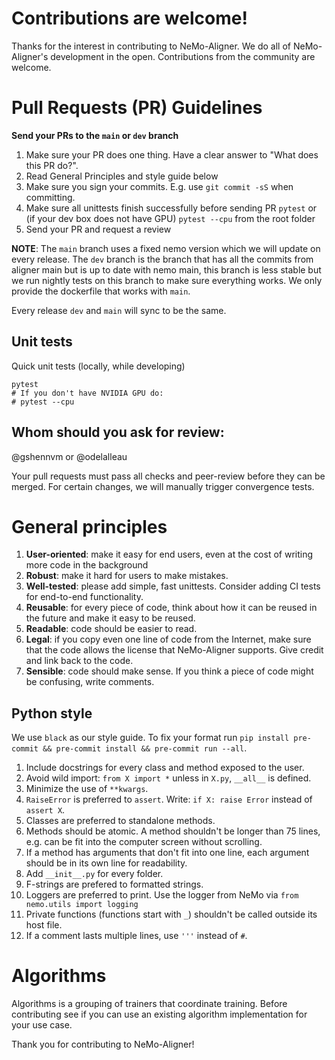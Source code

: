 # Contributions are welcome!

Thanks for the interest in contributing to NeMo-Aligner. We do all of NeMo-Aligner's development in the open. Contributions from the community are welcome.

# Pull Requests (PR) Guidelines

**Send your PRs to the `main` or `dev` branch**

1) Make sure your PR does one thing. Have a clear answer to "What does this PR do?".
2) Read General Principles and style guide below
3) Make sure you sign your commits. E.g. use ``git commit -sS`` when committing.
4) Make sure all unittests finish successfully before sending PR ``pytest`` or (if your dev box does not have GPU) ``pytest --cpu`` from the root folder
5) Send your PR and request a review

**NOTE**: The `main` branch uses a fixed nemo version which we will update on every release. The `dev` branch is the branch that has all the commits from aligner main but is up to date with nemo main, this branch is less stable but we run nightly tests on this branch to make sure everything works. We only provide the dockerfile that works with `main`.

Every release `dev` and `main` will sync to be the same.

## Unit tests
Quick unit tests (locally, while developing)
```
pytest
# If you don't have NVIDIA GPU do:
# pytest --cpu
```

## Whom should you ask for review:

@gshennvm or @odelalleau

Your pull requests must pass all checks and peer-review before they can be merged. For certain changes, we will manually trigger convergence tests.

# General principles
1. **User-oriented**: make it easy for end users, even at the cost of writing more code in the background
1. **Robust**: make it hard for users to make mistakes.
1. **Well-tested**: please add simple, fast unittests. Consider adding CI tests for end-to-end functionality.
1. **Reusable**: for every piece of code, think about how it can be reused in the future and make it easy to be reused.
1. **Readable**: code should be easier to read.
1. **Legal**: if you copy even one line of code from the Internet, make sure that the code allows the license that NeMo-Aligner supports. Give credit and link back to the code.
1. **Sensible**: code should make sense. If you think a piece of code might be confusing, write comments.

## Python style
We use ``black`` as our style guide. To fix your format run `pip install pre-commit && pre-commit install && pre-commit run --all`.

1. Include docstrings for every class and method exposed to the user.
1. Avoid wild import: ``from X import *`` unless in ``X.py``, ``__all__`` is defined.
1. Minimize the use of ``**kwargs``.
1. ``RaiseError`` is preferred to ``assert``. Write: ```if X: raise Error``` instead of ```assert X```.
1. Classes are preferred to standalone methods.
1. Methods should be atomic. A method shouldn't be longer than 75 lines, e.g. can be fit into the computer screen without scrolling.
1. If a method has arguments that don't fit into one line, each argument should be in its own line for readability.
1. Add ``__init__.py`` for every folder.
1. F-strings are prefered to formatted strings.
1. Loggers are preferred to print. Use the logger from NeMo via ``from nemo.utils import logging``
1. Private functions (functions start with ``_``) shouldn't be called outside its host file.
1. If a comment lasts multiple lines, use ``'''`` instead of ``#``.

# Algorithms
Algorithms is a grouping of trainers that coordinate training. Before contributing see if you can use an existing algorithm implementation for your use case.

Thank you for contributing to NeMo-Aligner!
